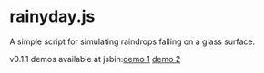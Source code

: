 rainyday.js
===========
A simple script for simulating raindrops falling on a glass surface.

v0.1.1 demos available at jsbin:[demo 1](http://jsbin.com/EjoGeLo/2) [demo 2](http://jsbin.com/eDALEfE/2)
